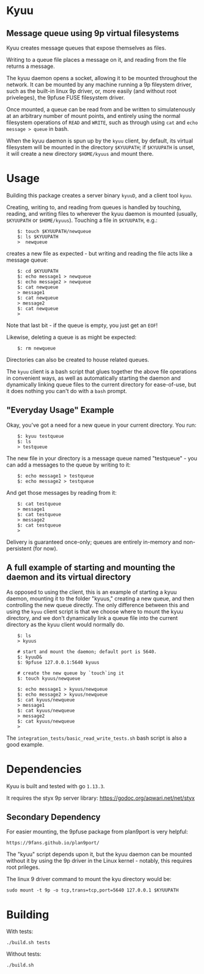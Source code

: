 # Kyuu

## Message queue using 9p virtual filesystems

Kyuu creates message queues that expose themselves as files.

Writing to a queue file places a message on it, and reading
from the file returns a message.

The kyuu daemon opens a socket, allowing it to be mounted
throughout the network. It can be mounted by any machine running
a 9p fileystem driver, such as the built-in linux 9p driver, or,
more easily (and without root priveleges), the 9pfuse FUSE filesystem
driver.

Once mounted, a queue can be read from and be written to simulatenously
at an arbitrary number of mount points, and entirely using the normal
filesystem operations of `READ` and `WRITE`, such as through using `cat` and
`echo message > queue` in bash.

When the kyuu daemon is spun up by the `kyuu` client, by default, its
virtual filesystem will be mounted in the directory `$KYUUPATH`; if
`$KYUUPATH` is unset, it will create a new directory `$HOME/kyuus` and
mount there.

# Usage

Building this package creates a server binary `kyuuD`, and a client tool `kyuu`.

Creating, writing to, and reading from queues is handled by touching,
reading, and writing files to wherever the kyuu daemon is mounted (usually,
`$KYUUPATH` or `$HOME/kyuus`). Touching a file in `$KYUUPATH`, e.g.:

        $: touch $KYUUPATH/newqueue
        $: ls $KYUUPATH
        >  newqueue
        
creates a new file as expected - but writing and reading the file acts like
a message queue:

        $: cd $KYUUPATH
        $: echo message1 > newqueue
        $: echo message2 > newqueue
        $: cat newqueue
        > message1
        $: cat newqueue
        > message2
        $: cat newqueue
        > 

Note that last bit - if the queue is empty, you just get an `EOF`!

Likewise, deleting a queue is as might be expected:

        $: rm newqueue

Directories can also be created to house related queues.

The `kyuu` client is a bash script that glues together the above file
operations in convenient ways, as well as automatically starting the
daemon and dynamically linking queue files to the current directory for 
ease-of-use, but it does nothing you can't do with a `bash` prompt.

## "Everyday Usage" Example

Okay, you've got a need for a new queue in your current directory. You run:

        $: kyuu testqueue
        $: ls
        > testqueue

The new file in your directory is a message queue named "testqueue" -
you can add a messages to the queue by writing to it:

        $: echo message1 > testqueue
        $: echo message2 > testqueue

And get those messages by reading from it:

        $: cat testqueue
        > message1
        $: cat testqueue
        > message2
        $: cat testqueue
        > 

Delivery is guaranteed once-only; queues are entirely in-memory and
non-persistent (for now).

## A full example of starting and mounting the daemon and its virtual directory

As opposed to using the client, this is an example of starting a kyuu
daemon, mounting it to the folder "kyuus," creating a new queue, and
then controlling the new queue directly. The only difference between this
and using the `kyuu` client script is that we choose where to mount the kyuu
directory, and we don't dynamically link a queue file into the current
directory as the kyuu client would normally do.

        $: ls
        > kyuus

        # start and mount the daemon; default port is 5640.
        $: kyuuD&
        $: 9pfuse 127.0.0.1:5640 kyuus

        # create the new queue by `touch`ing it
        $: touch kyuus/newqueue

        $: echo message1 > kyuus/newqueue
        $: echo message2 > kyuus/newqueue
        $: cat kyuus/newqueue
        > message1
        $: cat kyuus/newqueue
        > message2
        $: cat kyuus/newqueue
        >

The `integration_tests/basic_read_write_tests.sh` bash script is also
a good example.

# Dependencies

Kyuu is built and tested with go `1.13.3`.

It requires the styx 9p server library:
    https://godoc.org/aqwari.net/net/styx

## Secondary Dependency

For easier mounting, the 9pfuse package from plan9port is very helpful:

    https://9fans.github.io/plan9port/

The "kyuu" script depends upon it, but the kyuu daemon can be mounted
without it by using the 9p driver in the Linux kernel - notably, this
requires root prileges.

The linux 9 driver command to mount the kyu directory would be:

    sudo mount -t 9p -o tcp,trans=tcp,port=5640 127.0.0.1 $KYUUPATH

# Building

With tests:

    ./build.sh tests

Without tests:

    ./build.sh
